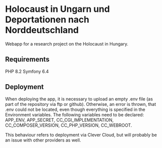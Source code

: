 # Holocaust in Ungarn und Deportationen nach Norddeutschland

Webapp for a research project on the Holocaust in Hungary.

## Requirements

PHP 8.2 
Symfony 6.4

## Deployment

When deploying the app, it is necessary to upload an empty .env file (as part of the repository via ftp or github). Otherwise, an error is thrown, that .env could not be located, even though everything is specified in the Environment variables.
The following variables need to be declared: APP_ENV, APP_SECRET, CC_CGI_IMPLEMENTATION, CC_COMPOSER_VERSION, CC_PHP_VERSION, CC_WEBROOT.

This behaviour refers to deployment via Clever Cloud, but will probably be an issue with other providers as well.
